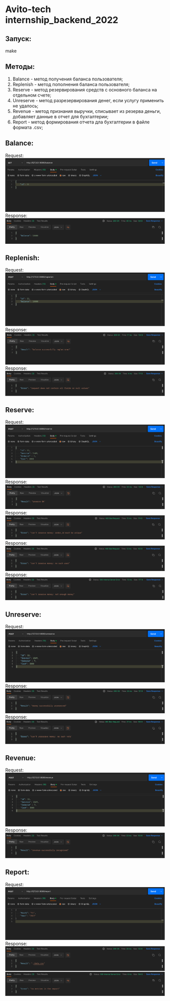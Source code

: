 # Avito-tech internship_backend_2022
## Запуск:
make
## Методы:
1) Balance - метод получения баланса пользователя;
2) Replenish - метод пополнения баланса пользователя;
3) Reserve - метод резервирования средств с основного баланса на отдельном счете;
4) Unreserve - метод разрезервирования денег, если услугу применить не удалось;
5) Revenue - метод признания выручки, списывает из резерва деньги, добавляет данные в отчет для бухгалтерии;
6) Report - метод формирования отчета дла бухгалтерии в файле формата .csv;

## Balance:
Request:
![balance_request](https://github.com/Ccaswell42/Avito/blob/main/screenshots/balance_req.png)
Response:
![balance_response](https://github.com/Ccaswell42/Avito/blob/main/screenshots/balance_resp.png)
## Replenish:
Request:
![replenish_request](https://github.com/Ccaswell42/Avito/blob/main/screenshots/replenish_req.png)
Response:
![replenish_response](https://github.com/Ccaswell42/Avito/blob/main/screenshots/replenish_resp.png)
Response:
![replenish_bad_response](https://github.com/Ccaswell42/Avito/blob/main/screenshots/replenish_badresp.png)
## Reserve:
Request:
![reserve_request](https://github.com/Ccaswell42/Avito/blob/main/screenshots/reserve_req.png)
Response:
![reserve_response](https://github.com/Ccaswell42/Avito/blob/main/screenshots/reserve_resp.png)
Response:
![reserve_bad_response](https://github.com/Ccaswell42/Avito/blob/main/screenshots/reserve_badresp.png)
Response:
![reserve_bad_response](https://github.com/Ccaswell42/Avito/blob/main/screenshots/reserve_badresp2.png)
Response:
![reserve_bad_response](https://github.com/Ccaswell42/Avito/blob/main/screenshots/reserve_badresp3.png)
## Unreserve:
Request:
![unreserve_request](https://github.com/Ccaswell42/Avito/blob/main/screenshots/unreserve_req.png)
Response:
![unreserve_response](https://github.com/Ccaswell42/Avito/blob/main/screenshots/unreserve_resp.png)
Response:
![unreserve_bad_response](https://github.com/Ccaswell42/Avito/blob/main/screenshots/unreserve_badresp.png)
## Revenue:
Request:
![revenue_request](https://github.com/Ccaswell42/Avito/blob/main/screenshots/revenue_req.png)
Response:
![revenue_response](https://github.com/Ccaswell42/Avito/blob/main/screenshots/revenue_resp.png)
## Report:
Request:
![report_request](https://github.com/Ccaswell42/Avito/blob/main/screenshots/report_req.png)
Response:
![report_response](https://github.com/Ccaswell42/Avito/blob/main/screenshots/report_resp.png)
![report_bad_response](https://github.com/Ccaswell42/Avito/blob/main/screenshots/report_badresp.png)
